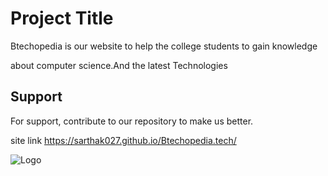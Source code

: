 
# Project Title

Btechopedia is our website to help the college students to gain knowledge 

about computer science.And the latest Technologies 






## Support

For support, contribute to our repository to make us better.

site link 
https://sarthak027.github.io/Btechopedia.tech/

![Logo](https://dev-to-uploads.s3.amazonaws.com/uploads/articles/th5xamgrr6se0x5ro4g6.png)


